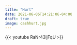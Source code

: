 ```yaml
---
title: "Hurt"
date: 2021-06-06T14:21:06-04:00
draft: true
image: cashhurt.jpg
---
```


{{< youtube RaNr43IjFqU >}} 
